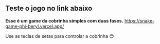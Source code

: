 ## Teste o jogo no link abaixo
**Esse é um game da cobrinha simples com duas fases.**
https://snake-game-phi-beryl.vercel.app/

Use as teclas de setas para controlar a cobrinha 😊
